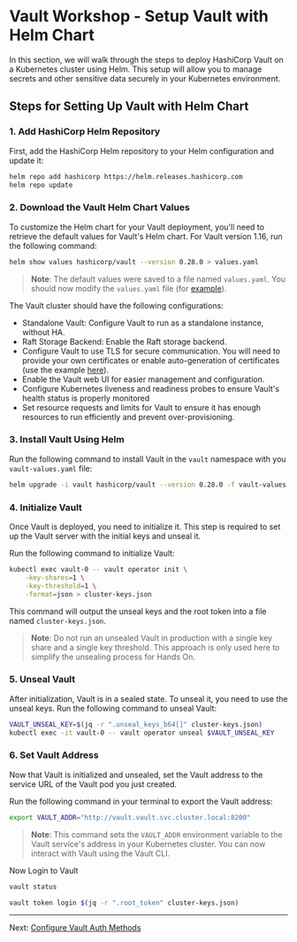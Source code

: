 # Vault Workshop - Setup Vault with Helm Chart

In this section, we will walk through the steps to deploy HashiCorp Vault on a Kubernetes cluster using Helm. This setup will allow you to manage secrets and other sensitive data securely in your Kubernetes environment.

## Steps for Setting Up Vault with Helm Chart

### 1. **Add HashiCorp Helm Repository**

First, add the HashiCorp Helm repository to your Helm configuration and update it:

```bash
helm repo add hashicorp https://helm.releases.hashicorp.com
helm repo update
```

### 2. **Download the Vault Helm Chart Values**

To customize the Helm chart for your Vault deployment, you'll need to retrieve the default values for Vault's Helm chart. For Vault version 1.16, run the following command:

```bash
helm show values hashicorp/vault --version 0.28.0 > values.yaml
```

> **Note**: The default values were saved to a file named `values.yaml`. You should now modify the `values.yaml` file (for [example](../../Docs/vault-values.yaml)).

The Vault cluster should have the following configurations:
* Standalone Vault: Configure Vault to run as a standalone instance, without HA.
* Raft Storage Backend: Enable the Raft storage backend.
* Configure Vault to use TLS for secure communication. You will need to provide your own certificates or enable auto-generation of certificates (use the example [here](https://developer.hashicorp.com/vault/tutorials/kubernetes/kubernetes-minikube-tls)).
* Enable the Vault web UI for easier management and configuration.
* Configure Kubernetes liveness and readiness probes to ensure Vault's health status is properly monitored
* Set resource requests and limits for Vault to ensure it has enough resources to run efficiently and prevent over-provisioning.


### 3. **Install Vault Using Helm**

Run the following command to install Vault in the `vault` namespace with you `vault-values.yaml` file:

```bash
helm upgrade -i vault hashicorp/vault --version 0.28.0 -f vault-values.yaml --namespace vault --create-namespace
```

### 4. **Initialize Vault**

Once Vault is deployed, you need to initialize it. This step is required to set up the Vault server with the initial keys and unseal it.

Run the following command to initialize Vault:

```bash
kubectl exec vault-0 -- vault operator init \
    -key-shares=1 \
    -key-threshold=1 \
    -format=json > cluster-keys.json
```

This command will output the unseal keys and the root token into a file named `cluster-keys.json`.

> **Note**: Do not run an unsealed Vault in production with a single key share and a single key threshold. This approach is only used here to simplify the unsealing process for Hands On.

### 5. **Unseal Vault**

After initialization, Vault is in a sealed state. To unseal it, you need to use the unseal keys. Run the following command to unseal Vault:

```bash
VAULT_UNSEAL_KEY=$(jq -r ".unseal_keys_b64[]" cluster-keys.json)
kubectl exec -it vault-0 -- vault operator unseal $VAULT_UNSEAL_KEY
```

### 6. **Set Vault Address**

Now that Vault is initialized and unsealed, set the Vault address to the service URL of the Vault pod you just created.

Run the following command in your terminal to export the Vault address:

```bash
export VAULT_ADDR="http://vault.vault.svc.cluster.local:8200"
```

> **Note**: This command sets the `VAULT_ADDR` environment variable to the Vault service's address in your Kubernetes cluster. You can now interact with Vault using the Vault CLI.


Now Login to Vault

```bash
vault status
```

```bash
vault token login $(jq -r ".root_token" cluster-keys.json)
```


---

Next: [Configure Vault Auth Methods](./02-vault-auth-methods.md)